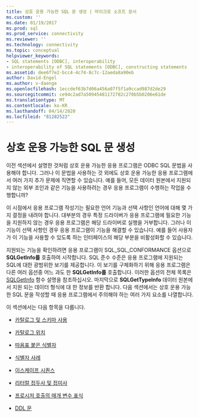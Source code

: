 ```yaml
---
title: 상호 운용 가능한 SQL 문 생성 | 마이크로 소프트 문서
ms.custom: ''
ms.date: 01/19/2017
ms.prod: sql
ms.prod_service: connectivity
ms.reviewer: ''
ms.technology: connectivity
ms.topic: conceptual
helpviewer_keywords:
- SQL statements [ODBC], interoperability
- interoperability of SQL statements [ODBC], constructing statements
ms.assetid: dee6f7e2-bcc4-4c74-8c7c-12aeda8a90eb
author: David-Engel
ms.author: v-daenge
ms.openlocfilehash: 1eccdef63b7d06a456a07f5f1a9ccad987d2de29
ms.sourcegitcommit: ce94c2ad7a50945481172782c270b5b0206e61de
ms.translationtype: MT
ms.contentlocale: ko-KR
ms.lasthandoff: 04/14/2020
ms.locfileid: "81282522"
---
```

# <a name="constructing-interoperable-sql-statements"></a>상호 운용 가능한 SQL 문 생성
이전 섹션에서 설명한 것처럼 상호 운용 가능한 응용 프로그램은 ODBC SQL 문법을 사용해야 합니다. 그러나 이 문법을 사용하는 것 외에도 상호 운용 가능한 응용 프로그램에서 여러 가지 추가 문제에 직면할 수 있습니다. 예를 들어, 모든 데이터 원본에서 지원되지 않는 외부 조인과 같은 기능을 사용하려는 경우 응용 프로그램이 수행하는 작업을 수행합니까?  
  
 이 시점에서 응용 프로그램 작성기는 필요한 언어 기능과 선택 사항인 언어에 대해 몇 가지 결정을 내려야 합니다. 대부분의 경우 특정 드라이버가 응용 프로그램에 필요한 기능을 지원하지 않는 경우 응용 프로그램은 해당 드라이버로 실행을 거부합니다. 그러나 이 기능이 선택 사항인 경우 응용 프로그램이 기능을 해결할 수 있습니다. 예를 들어 사용자가 이 기능을 사용할 수 있도록 하는 인터페이스의 해당 부분을 비활성화할 수 있습니다.  
  
 지원되는 기능을 확인하려면 응용 프로그램이 SQL_SQL_CONFORMANCE 옵션으로 **SQLGetInfo를** 호출하여 시작합니다. SQL 준수 수준은 응용 프로그램에 지원되는 SQL에 대한 광범위한 보기를 제공합니다. 이 보기를 구체화하기 위해 응용 프로그램은 다른 여러 옵션중 어느 과도 한 **SQLGetInfo를** 호출합니다. 이러한 옵션의 전체 목록은 [SQLGetInfo](../../../odbc/reference/syntax/sqlgetinfo-function.md) 함수 설명을 참조하십시오. 마지막으로 **SQLGetTypeInfo** 데이터 원본에서 지원 되는 데이터 형식에 대 한 정보를 반환 합니다. 다음 섹션에서는 상호 운용 가능한 SQL 문을 작성할 때 응용 프로그램에서 주의해야 하는 여러 가지 요소를 나열합니다.  
  
 이 섹션에서는 다음 항목을 다룹니다.  
  
-   [카탈로그 및 스키마 사용](../../../odbc/reference/develop-app/catalog-and-schema-usage.md)  
  
-   [카탈로그 위치](../../../odbc/reference/develop-app/catalog-position.md)  
  
-   [따옴표 붙은 식별자](../../../odbc/reference/develop-app/quoted-identifiers.md)  
  
-   [식별자 사례](../../../odbc/reference/develop-app/identifier-case.md)  
  
-   [이스케이프 시퀀스](../../../odbc/reference/develop-app/escape-sequences.md)  
  
-   [리터럴 접두사 및 접미사](../../../odbc/reference/develop-app/literal-prefixes-and-suffixes.md)  
  
-   [프로시저 호출의 매개 변수 표식](../../../odbc/reference/develop-app/parameter-markers-in-procedure-calls.md)  
  
-   [DDL 문](../../../odbc/reference/develop-app/ddl-statements.md)
